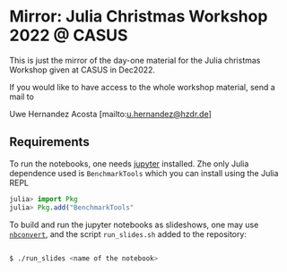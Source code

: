 # Mirror: Julia Christmas Workshop 2022 @ CASUS

This is just the mirror of the day-one material for the Julia christmas Workshop
given at CASUS in Dec2022. 

If you would like to have access to the whole workshop material, send a mail to

Uwe Hernandez Acosta [mailto:u.hernandez@hzdr.de]

## Requirements

To run the notebooks, one needs [jupyter](https://jupyter.org) installed. Zhe only Julia dependence used is
`BenchmarkTools` which you can install using the Julia REPL

```Julia
julia> import Pkg
julia> Pkg.add("BenchmarkTools"
```

To build and run the jupyter notebooks as slideshows, one may use
[`nbconvert`](https://nbconvert.readthedocs.io/en/latest/install.html), and the
script `run_slides.sh` added to the repository:

```bash

$ ./run_slides <name of the notebook>

```
